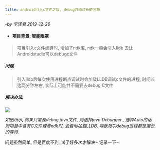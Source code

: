 ```yaml
---
title: android引入c文件之后, debug时间过长的问题
---
```


 *-by 李泽君 2019-12-26*

- #### 项目背景: 智能眼罩

>项目引入c文件编译时, 增加了ndk库, ndk一般会引入lldb 去让Androidstudio可以debugc文件

##### 问题
> 引入lldb后每次使用进程断点调试时会加载LLDB调试c文件的进程, 时间长达两分钟左右, 实际上可能并不需要去debug C文件

##### 解决办法:

![](http://120.24.225.154:4999/server/../Public/Uploads/2019-12-26/5e042ffa9a98d.png)

*如图所示, 如果只需要debug java文件, 则选择java Debugger , 选择Auto的话, 则项目中含有C文件或者ndk时, 会自动加载LLDB, 导致每次debug进程都是漫长的等待.*

问题虽然简单, 但是百度不到, 试了好多次才解决~ 记录一下~